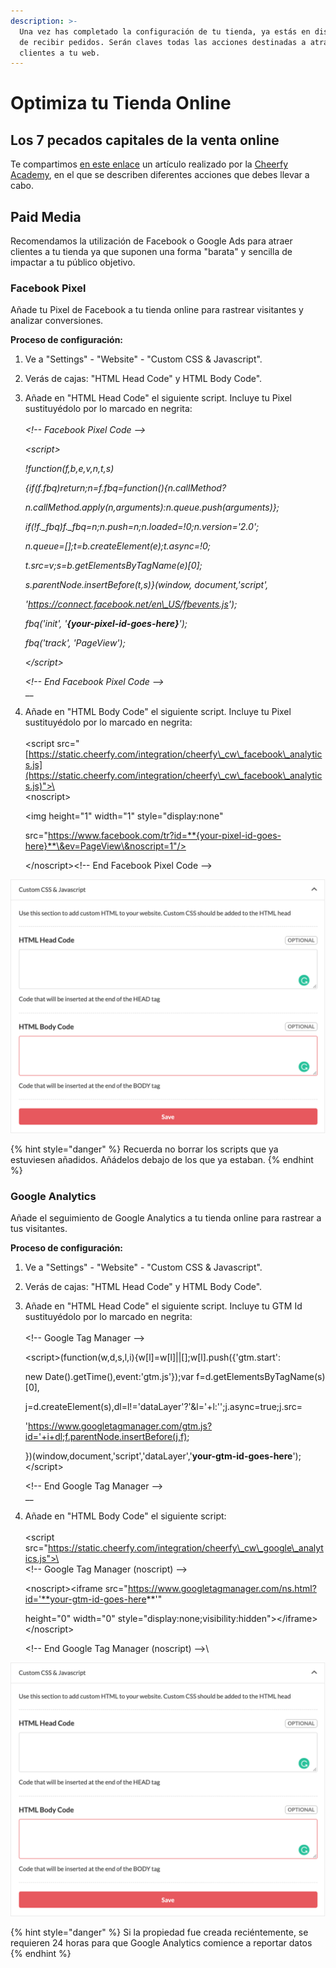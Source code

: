 ```yaml
---
description: >-
  Una vez has completado la configuración de tu tienda, ya estás en disposición
  de recibir pedidos. Serán claves todas las acciones destinadas a atraer a tus
  clientes a tu web.
---
```


# Optimiza tu Tienda Online

## Los 7 pecados capitales de la venta online

Te compartimos [en este enlace](https://www.es.cheerfy.com/academy/blog/los-7-pecados-capitales-de-la-venta-online) un artículo realizado por la [Cheerfy Academy](https://www.es.cheerfy.com/academy), en el que se describen diferentes acciones que debes llevar a cabo.

## Paid Media

Recomendamos la utilización de Facebook o Google Ads para atraer clientes a tu tienda ya que suponen una forma "barata" y sencilla de impactar a tu público objetivo.

### Facebook Pixel

Añade tu Pixel de Facebook a tu tienda online para rastrear visitantes y analizar conversiones.

**Proceso de configuración:**

1. Ve a "Settings" - "Website" - "Custom CSS & Javascript".
2. Verás de cajas: "HTML Head Code" y HTML Body Code".
3.  Añade en "HTML Head Code" el siguiente script. Incluye tu Pixel sustituyédolo por lo marcado en negrita:\
    \
    _\<!-- Facebook Pixel Code -->_

    _\<script>_

    &#x20; _!function(f,b,e,v,n,t,s)_

    &#x20; _{if(f.fbq)return;n=f.fbq=function(){n.callMethod?_

    &#x20; _n.callMethod.apply(n,arguments):n.queue.push(arguments)};_

    &#x20; _if(!f.\_fbq)f.\_fbq=n;n.push=n;n.loaded=!0;n.version='2.0';_

    &#x20; _n.queue=\[];t=b.createElement(e);t.async=!0;_

    &#x20; _t.src=v;s=b.getElementsByTagName(e)\[0];_

    &#x20; _s.parentNode.insertBefore(t,s)}(window, document,'script',_

    &#x20; _'https://connect.facebook.net/en\_US/fbevents.js');_

    &#x20; _fbq('init', '**{your-pixel-id-goes-here}**');_

    &#x20; _fbq('track', 'PageView');_

    _\</script>_

    _\<!-- End Facebook Pixel Code -->_\
    __
4.  Añade en "HTML Body Code" el siguiente script. Incluye tu Pixel sustituyédolo por lo marcado en negrita:\
    \
    \<script src="[https://static.cheerfy.com/integration/cheerfy\_cw\_facebook\_analytics.js](https://static.cheerfy.com/integration/cheerfy\_cw\_facebook\_analytics.js)">\</script>\
    \<noscript>

    &#x20; \<img height="1" width="1" style="display:none"&#x20;

    &#x20;      src="https://www.facebook.com/tr?id=**{your-pixel-id-goes-here}**\&ev=PageView\&noscript=1"/>

    \</noscript>\<!-- End Facebook Pixel Code -->

![](<../../.gitbook/assets/image (92).png>)

{% hint style="danger" %}
Recuerda no borrar los scripts que ya estuviesen añadidos. Añádelos debajo de los que ya estaban.
{% endhint %}

### Google Analytics

Añade el seguimiento de Google Analytics a tu tienda online para rastrear a tus visitantes.

**Proceso de configuración:**

1. Ve a "Settings" - "Website" - "Custom CSS & Javascript".
2. Verás de cajas: "HTML Head Code" y HTML Body Code".
3.  Añade en "HTML Head Code" el siguiente script. Incluye tu GTM Id sustituyédolo por lo marcado en negrita:\
    \
    \<!-- Google Tag Manager -->

    \<script>(function(w,d,s,l,i){w\[l]=w\[l]||\[];w\[l].push({'gtm.start':

    new Date().getTime(),event:'gtm.js'});var f=d.getElementsByTagName(s)\[0],

    j=d.createElement(s),dl=l!='dataLayer'?'\&l='+l:'';j.async=true;j.src=

    'https://www.googletagmanager.com/gtm.js?id='+i+dl;f.parentNode.insertBefore(j,f);

    })(window,document,'script','dataLayer','**your-gtm-id-goes-here**');\</script>

    \<!-- End Google Tag Manager -->\
    __
4.  Añade en "HTML Body Code" el siguiente script:\
    \
    \<script src="https://static.cheerfy.com/integration/cheerfy\_cw\_google\_analytics.js">\</script>\
    \<!-- Google Tag Manager (noscript) -->

    \<noscript>\<iframe src="https://www.googletagmanager.com/ns.html?id='**your-gtm-id-goes-here**'"

    height="0" width="0" style="display:none;visibility:hidden">\</iframe>\</noscript>

    \<!-- End Google Tag Manager (noscript) -->\


![](<../../.gitbook/assets/image (93).png>)

{% hint style="danger" %}
Si la propiedad fue creada reciéntemente, se requieren 24 horas para que Google Analytics comience a reportar datos
{% endhint %}
